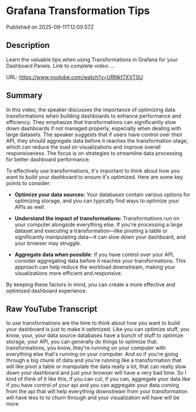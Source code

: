 # Grafana Transformation Tips

Published on 2025-09-11T12:00:57Z

## Description

Learn the valuable tips when using Transformations in Grafana for your Dashboard Panels. Link to complete video: ...

URL: https://www.youtube.com/watch?v=URNkf7XVTSU

## Summary

In this video, the speaker discusses the importance of optimizing data transformations when building dashboards to enhance performance and efficiency. They emphasize that transformations can significantly slow down dashboards if not managed properly, especially when dealing with large datasets. The speaker suggests that if users have control over their API, they should aggregate data before it reaches the transformation stage, which can reduce the load on visualizations and improve overall responsiveness. The focus is on strategies to streamline data processing for better dashboard performance.

To effectively use transformations, it's important to think about how you want to build your dashboard to ensure it's optimized. Here are some key points to consider:

- **Optimize your data sources:** Your databases contain various options for optimizing storage, and you can typically find ways to optimize your APIs as well. 

- **Understand the impact of transformations:** Transformations run on your computer alongside everything else. If you're processing a large dataset and executing a transformation—like pivoting a table or significantly manipulating data—it can slow down your dashboard, and your browser may struggle.

- **Aggregate data when possible:** If you have control over your API, consider aggregating data before it reaches your transformations. This approach can help reduce the workload downstream, making your visualizations more efficient and responsive.

By keeping these factors in mind, you can create a more effective and optimized dashboard experience.

## Raw YouTube Transcript

to use transformations are the time to think about how you want to build your dashboard is just to make it optimized. Like you can optimize stuff, you know, your, your data source databases have a bunch of stuff to optimize storage, your API, you can generally do things to optimize that. transformations, you know, they're running on your computer with everything else that's running on your computer. And so if you're going through a big chunk of data and you're running like a transformation that will like pivot a table or manipulate the data really a lot, that can really slow down your dashboard and just your browser will have a very bad time. So I kind of think of it like this, if you can cut, if you can, aggregate your data like if you have control of your api and you can aggregate your data coming from the api that will help everything downstream from your transformation will have less to to churn through and your visualization will have will be more

